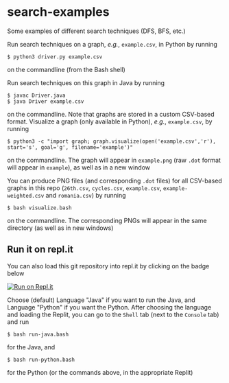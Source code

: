 # search-examples

Some examples of different search techniques (DFS, BFS, etc.)

Run search techniques on a graph, _e.g._, `example.csv`, in Python by
running

    $ python3 driver.py example.csv

on the commandline (from the Bash shell)

Run search techniques on this graph in Java by running

    $ javac Driver.java
    $ java Driver example.csv

on the commandline.  Note that graphs are stored in a custom CSV-based
format.  Visualize a graph (only available in Python), _e.g._,
`example.csv`, by running

    $ python3 -c "import graph; graph.visualize(open('example.csv','r'), start='s', goal='g', filename='example')"

on the commandline.  The graph will appear in `example.png` (raw
`.dot` format will appear in `example`), as well as in a new window

You can produce PNG files (and corresponding `.dot` files) for all
CSV-based graphs in this repo (`26th.csv`, `cycles.csv`,
`example.csv`, `example-weighted.csv` and `romania.csv`) by running

    $ bash visualize.bash

on the commandline.  The corresponding PNGs will appear in the same
directory (as well as in new windows)

## Run it on repl.it

You can also load this git repository into repl.it by clicking on the
badge below

[![Run on Repl.it](https://repl.it/badge/github/murraypatterson/search-examples)](https://repl.it/github/murraypatterson/search-examples)

Choose (default) Language "Java" if you want to run the Java, and
Language "Python" if you want the Python.  After choosing the language
and loading the Replit, you can go to the `Shell` tab (next to the
`Console` tab) and run

    $ bash run-java.bash

for the Java, and

    $ bash run-python.bash

for the Python (or the commands above, in the appropriate Replit)
